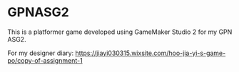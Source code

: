 # GPNASG2
This is a platformer game developed using GameMaker Studio 2 for my GPN ASG2.

For my designer diary:
https://jiayi030315.wixsite.com/hoo-jia-yi-s-game-po/copy-of-assignment-1
